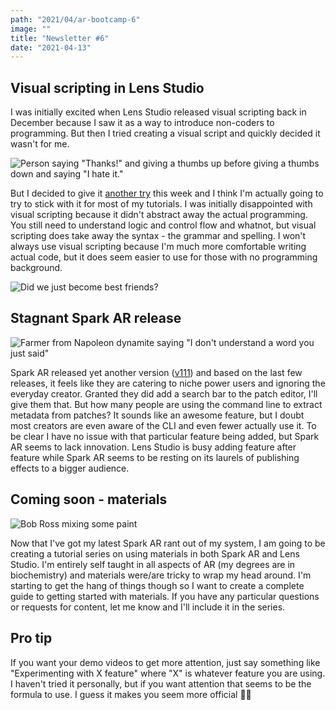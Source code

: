 ```yaml
---
path: "2021/04/ar-bootcamp-6"
image: ""
title: "Newsletter #6"
date: "2021-04-13"
---
```


## Visual scripting in Lens Studio

I was initially excited when Lens Studio released visual scripting back in December because I saw it as a way to introduce non-coders to programming. But then I tried creating a visual script and quickly decided it wasn't for me.

![Person saying "Thanks!" and giving a thumbs up before giving a thumbs down and saying "I hate it."](https://media.giphy.com/media/tyzuSt6IsYF5e0yigg/giphy-downsized.gif)

But I decided to give it [another try](https://arbootcamp.com/snapchat-beginner/reduced-framerate) this week and I think I'm actually going to try to stick with it for most of my tutorials. I was initially disappointed with visual scripting because it didn't abstract away the actual programming. You still need to understand logic and control flow and whatnot, but visual scripting does take away the syntax - the grammar and spelling. I won't always use visual scripting because I'm much more comfortable writing actual code, but it does seem easier to use for those with no programming background.

![Did we just become best friends?](https://media.giphy.com/media/l1ughbsd9qXz2s9SE/giphy.gif)

## Stagnant Spark AR release

![Farmer from Napoleon dynamite saying "I don't understand a word you just said"](https://media.giphy.com/media/Rwex4lZksxDqw/giphy.gif)

Spark AR released yet another version ([v111](https://sparkar.facebook.com/ar-studio/learn/changelog)) and based on the last few releases, it feels like they are catering to niche power users and ignoring the everyday creator. Granted they did add a search bar to the patch editor, I'll give them that. But how many people are using the command line to extract metadata from patches? It sounds like an awesome feature, but I doubt most creators are even aware of the CLI and even fewer actually use it. To be clear I have no issue with that particular feature being added, but Spark AR seems to lack innovation. Lens Studio is busy adding feature after feature while Spark AR seems to be resting on its laurels of publishing effects to a bigger audience.

## Coming soon - materials

![Bob Ross mixing some paint](https://media.giphy.com/media/d31vTpVi1LAcDvdm/giphy.gif)

Now that I've got my latest Spark AR rant out of my system, I am going to be creating a tutorial series on using materials in both Spark AR and Lens Studio. I'm entirely self taught in all aspects of AR (my degrees are in biochemistry) and materials were/are tricky to wrap my head around. I'm starting to get the hang of things though so I want to create a complete guide to getting started with materials. If you have any particular questions or requests for content, let me know and I'll include it in the series.

## Pro tip

If you want your demo videos to get more attention, just say something like "Experimenting with X feature" where "X" is whatever feature you are using. I haven't tried it personally, but if you want attention that seems to be the formula to use. I guess it makes you seem more official 🤷‍♂️

